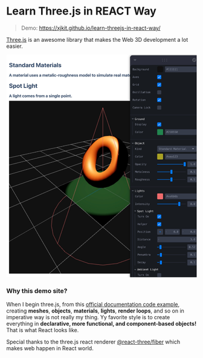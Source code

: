 # Learn Three.js in REACT Way

> Demo: https://xjkit.github.io/learn-threejs-in-react-way/


<a href="https://threejs.org/" target="_blank" color="blue.500">Three.js</a> is an awesome library that makes the Web 3D development a lot easier.


<img src="screenshot.jpg" />

### Why this demo site?
  When I begin three.js, from this <a href="https://github.com/mrdoob/three.js/blob/master/examples/webgl_animation_cloth.html" target="_blank"> official documentation code example</a>, creating **meshes**, **objects**, **materials**, **lights**, **render loops**, and so on in imperative way is not really my thing. Yy favorite style is
  to create everything in <b>declarative, more functional, and component-based objects!</b> That is what React looks like.


  Special thanks to the three.js react renderer <a href="https://github.com/pmndrs/react-three-fiber" target="_blank">@react-three/fiber</a> which makes web happen in React world.
